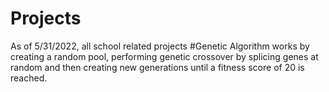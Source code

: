 # Projects
As of 5/31/2022, all school related projects
#Genetic Algorithm works by creating a random pool, performing genetic crossover by splicing genes at random and then creating new generations until a fitness score
of 20 is reached.

